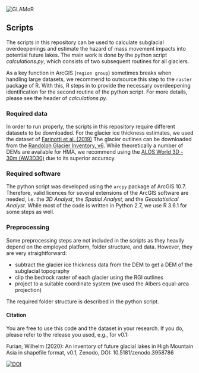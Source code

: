 ![GLAMoR](https://cryo-tools.org/wp-content/uploads/2020/07/GLAMoR-LOGO-400px.png)
## Scripts
The scripts in this repository can be used to calculate subglacial overdeepenings
and estimate the hazard of mass movement impacts into potential future lakes.
The main work is done by the python script *calculations.py*, 
which consists of two subsequent routines for all glaciers. 

As a key function in ArcGIS (`region group`) sometimes breaks
when handling large datasets, we recommend to outsource this step 
to the `raster` package of R. With this, R steps in to provide the 
necessary overdeepening identification for the second routine of 
the python script. 
For more details, please see the header of *calculations.py*. 

### Required data
In order to run properly, the scripts in this repository require 
different datasets to be downloaded.
For the glacier ice thickness estimates, we used the dataset of 
[Farinotti et al. (2019)](https://doi.org/10.1038/s41561-019-0300-3)
The glacier outlines can be downloaded from the 
[Randolph Glacier Inventory, v6](https://www.glims.org/RGI/).
While theoretically a number of DEMs are available for HMA, we recommend using the 
[ALOS World 3D - 30m (AW3D30)](https://www.eorc.jaxa.jp/ALOS/en/aw3d30/index.htm) due to its superior accuracy.

### Required software
The python script was developed using the `arcpy` package af ArcGIS 10.7. 
Therefore, valid licences for several extensions of the ArcGIS software are needed, 
i.e. the *3D Analyst*, the *Spatial Analyst*, 
and the *Geostatistical Analyst*.
While most of the code is written in Python 2.7, we use R 3.6.1 for some steps as well.

### Preprocessing
Some preprocessing steps are not included in the scripts as they heavily depend on the employed
platform, folder structure, and data. However, they are very straightforward:
- subtract the glacier ice thickness data from the DEM to get a DEM of the subglacial topography
- clip the bedrock raster of each glacier using the RGI outlines
- project to a suitable coordinate system (we used the Albers equal-area projection)

The required folder structure is described in the python script.

#### Citation
You are free to use this code and the dataset in your research. 
If you do, please refer to the release you used, e.g., for v0.1:

Furian, Wilhelm (2020): An inventory of future glacial lakes 
in High Mountain Asia in shapefile format, v0.1, Zenodo, DOI: 10.5181/zenodo.3958786

[![DOI](https://zenodo.org/badge/281966062.svg)](https://zenodo.org/badge/latestdoi/281966062)
